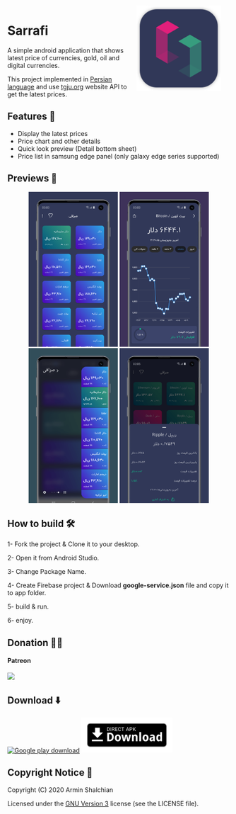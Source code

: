 <img src="preview/icon_default.png" width="192" align="right" hspace="20" />

Sarrafi
======

A simple android application that shows latest price of currencies, gold, oil and digital currencies.

This project implemented in [Persian language](https://en.wikipedia.org/wiki/Persian_language) and use [tgju.org](http://www.tgju.org/) website API to get the latest prices.



## Features 🌟

- Display the latest prices
- Price chart and other details
- Quick look preview (Detail bottom sheet)
- Price list in samsung edge panel (only galaxy edge series supported)



## Previews 📱

<p align="center">
<img src="preview/preview_1.png" height="350"/>
<img src="preview/preview_2.png" height="350"/>
<img src="preview/preview_3.png" height="350"/>
<img src="preview/preview_4.png" height="350"/>


## How to build 🛠

1- Fork the project & Clone it to your desktop.

2- Open it from Android Studio.

3- Change Package Name.

4- Create Firebase project & Download **google-service.json** file and copy it to app folder.

5- build & run.

6- enjoy.



## Donation ✌🏻

#### Patreon

<a href="https://www.patreon.com/shalchian">
    <img src="https://c5.patreon.com/external/logo/become_a_patron_button@2x.png" width="160">
</a>



## Download ⬇️

[<img src="https://play.google.com/intl/en_us/badges/images/generic/en_badge_web_generic.png" alt="Google play download"  height="80">](https://play.google.com/store/apps/details?id=com.shalchian.sarrafi)
[<img src="preview/direct-apk-download.png" alt="Direct apk download"  height="80">](https://github.com/Rminsh/Sarrafi/releases/latest)



## Copyright Notice 📝

Copyright (C) 2020 Armin Shalchian

Licensed under the [GNU Version 3](https://www.gnu.org/licenses/gpl-3.0.en.html) license (see the LICENSE file).
